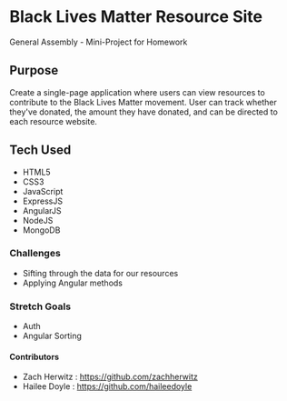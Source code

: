 # Black Lives Matter Resource Site
General Assembly - Mini-Project for Homework

## Purpose
Create a single-page application where users can view resources to contribute to the Black Lives Matter movement. User can track whether they've donated, the amount they have donated, and can be directed to each resource website. 

## Tech Used
- HTML5
- CSS3
- JavaScript
- ExpressJS
- AngularJS
- NodeJS
- MongoDB

### Challenges
- Sifting through the data for our resources
- Applying Angular methods

### Stretch Goals
- Auth
- Angular Sorting


#### Contributors
- Zach Herwitz : https://github.com/zachherwitz 
- Hailee Doyle : https://github.com/haileedoyle
